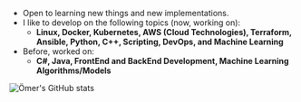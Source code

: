 - Open to learning new things and new implementations.
- I like to develop on the following topics (now, working on):
  - **Linux, Docker, Kubernetes, AWS (Cloud Technologies), Terraform, Ansible, Python, C++, Scripting, DevOps, and Machine Learning**
- Before, worked on:
  - **C#, Java, FrontEnd and BackEnd Development, Machine Learning Algorithms/Models**
    
![Ömer's GitHub stats](https://github-readme-stats.vercel.app/api?username=omerbsezer&show_icons=true&theme=transparent)


